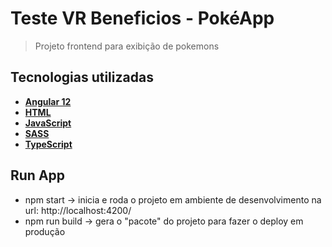 # Teste VR Beneficios - PokéApp

> Projeto frontend para exibição de pokemons

## Tecnologias utilizadas
- [**Angular 12**](https://angular.io)
- [**HTML**](https://developer.mozilla.org/pt-BR/docs/Web/HTML)
- [**JavaScript**](https://developer.mozilla.org/pt-BR/docs/Web/JavaScript)
- [**SASS**](https://sass-lang.com)
- [**TypeScript**](https://www.typescriptlang.org)

## Run App
- npm start -> inicia e roda o projeto em ambiente de desenvolvimento na url: http://localhost:4200/
- npm run build -> gera o "pacote" do projeto para fazer o deploy em produção